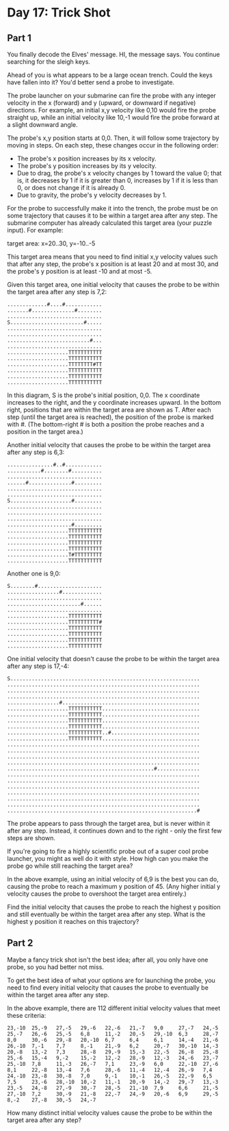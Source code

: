 # Day 17: Trick Shot

## Part 1

You finally decode the Elves' message. HI, the message says. You continue searching for the sleigh keys.

Ahead of you is what appears to be a large ocean trench. Could the keys have fallen into it? You'd better send a probe
to investigate.

The probe launcher on your submarine can fire the probe with any integer velocity in the x (forward) and y (upward, or
downward if negative) directions. For example, an initial x,y velocity like 0,10 would fire the probe straight up, while
an initial velocity like 10,-1 would fire the probe forward at a slight downward angle.

The probe's x,y position starts at 0,0. Then, it will follow some trajectory by moving in steps. On each step, these
changes occur in the following order:

- The probe's x position increases by its x velocity.
- The probe's y position increases by its y velocity.
- Due to drag, the probe's x velocity changes by 1 toward the value 0; that is, it decreases by 1 if it is greater than
  0, increases by 1 if it is less than 0, or does not change if it is already 0.
- Due to gravity, the probe's y velocity decreases by 1.

For the probe to successfully make it into the trench, the probe must be on some trajectory that causes it to be within
a target area after any step. The submarine computer has already calculated this target area (your puzzle input). For
example:

target area: x=20..30, y=-10..-5

This target area means that you need to find initial x,y velocity values such that after any step, the probe's x
position is at least 20 and at most 30, and the probe's y position is at least -10 and at most -5.

Given this target area, one initial velocity that causes the probe to be within the target area after any step is 7,2:

    .............#....#............
    .......#..............#........
    ...............................
    S........................#.....
    ...............................
    ...............................
    ...........................#...
    ...............................
    ....................TTTTTTTTTTT
    ....................TTTTTTTTTTT
    ....................TTTTTTTT#TT
    ....................TTTTTTTTTTT
    ....................TTTTTTTTTTT
    ....................TTTTTTTTTTT

In this diagram, S is the probe's initial position, 0,0. The x coordinate increases to the right, and the y coordinate
increases upward. In the bottom right, positions that are within the target area are shown as T. After each step (until
the target area is reached), the position of the probe is marked with #. (The bottom-right # is both a position the
probe reaches and a position in the target area.)

Another initial velocity that causes the probe to be within the target area after any step is 6,3:

    ...............#..#............
    ...........#........#..........
    ...............................
    ......#..............#.........
    ...............................
    ...............................
    S....................#.........
    ...............................
    ...............................
    ...............................
    .....................#.........
    ....................TTTTTTTTTTT
    ....................TTTTTTTTTTT
    ....................TTTTTTTTTTT
    ....................TTTTTTTTTTT
    ....................T#TTTTTTTTT
    ....................TTTTTTTTTTT

Another one is 9,0:

    S........#.....................
    .................#.............
    ...............................
    ........................#......
    ...............................
    ....................TTTTTTTTTTT
    ....................TTTTTTTTTT#
    ....................TTTTTTTTTTT
    ....................TTTTTTTTTTT
    ....................TTTTTTTTTTT
    ....................TTTTTTTTTTT

One initial velocity that doesn't cause the probe to be within the target area after any step is 17,-4:

    S..............................................................
    ...............................................................
    ...............................................................
    ...............................................................
    .................#.............................................
    ....................TTTTTTTTTTT................................
    ....................TTTTTTTTTTT................................
    ....................TTTTTTTTTTT................................
    ....................TTTTTTTTTTT................................
    ....................TTTTTTTTTTT..#.............................
    ....................TTTTTTTTTTT................................
    ...............................................................
    ...............................................................
    ...............................................................
    ...............................................................
    ................................................#..............
    ...............................................................
    ...............................................................
    ...............................................................
    ...............................................................
    ...............................................................
    ...............................................................
    ..............................................................#

The probe appears to pass through the target area, but is never within it after any step. Instead, it continues down and
to the right - only the first few steps are shown.

If you're going to fire a highly scientific probe out of a super cool probe launcher, you might as well do it with
style. How high can you make the probe go while still reaching the target area?

In the above example, using an initial velocity of 6,9 is the best you can do, causing the probe to reach a maximum y
position of 45. (Any higher initial y velocity causes the probe to overshoot the target area entirely.)

Find the initial velocity that causes the probe to reach the highest y position and still eventually be within the
target area after any step. What is the highest y position it reaches on this trajectory?

## Part 2

Maybe a fancy trick shot isn't the best idea; after all, you only have one probe, so you had better not miss.

To get the best idea of what your options are for launching the probe, you need to find every initial velocity that causes the probe to eventually be within the target area after any step.

In the above example, there are 112 different initial velocity values that meet these criteria:

    23,-10  25,-9   27,-5   29,-6   22,-6   21,-7   9,0     27,-7   24,-5
    25,-7   26,-6   25,-5   6,8     11,-2   20,-5   29,-10  6,3     28,-7
    8,0     30,-6   29,-8   20,-10  6,7     6,4     6,1     14,-4   21,-6
    26,-10  7,-1    7,7     8,-1    21,-9   6,2     20,-7   30,-10  14,-3
    20,-8   13,-2   7,3     28,-8   29,-9   15,-3   22,-5   26,-8   25,-8
    25,-6   15,-4   9,-2    15,-2   12,-2   28,-9   12,-3   24,-6   23,-7
    25,-10  7,8     11,-3   26,-7   7,1     23,-9   6,0     22,-10  27,-6
    8,1     22,-8   13,-4   7,6     28,-6   11,-4   12,-4   26,-9   7,4
    24,-10  23,-8   30,-8   7,0     9,-1    10,-1   26,-5   22,-9   6,5
    7,5     23,-6   28,-10  10,-2   11,-1   20,-9   14,-2   29,-7   13,-3
    23,-5   24,-8   27,-9   30,-7   28,-5   21,-10  7,9     6,6     21,-5
    27,-10  7,2     30,-9   21,-8   22,-7   24,-9   20,-6   6,9     29,-5
    8,-2    27,-8   30,-5   24,-7

How many distinct initial velocity values cause the probe to be within the target area after any step?